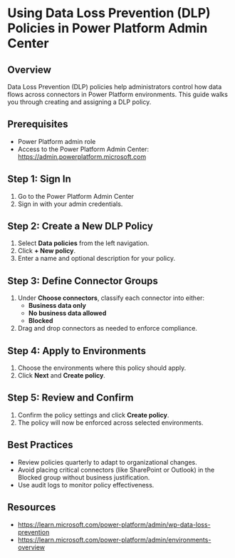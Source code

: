 # Using Data Loss Prevention (DLP) Policies in Power Platform Admin Center

## Overview
Data Loss Prevention (DLP) policies help administrators control how data flows across connectors in Power Platform environments. This guide walks you through creating and assigning a DLP policy.

## Prerequisites
- Power Platform admin role
- Access to the Power Platform Admin Center: https://admin.powerplatform.microsoft.com

## Step 1: Sign In
1. Go to the Power Platform Admin Center
2. Sign in with your admin credentials.

## Step 2: Create a New DLP Policy
1. Select **Data policies** from the left navigation.
2. Click **+ New policy**.
3. Enter a name and optional description for your policy.

<!-- Insert: Screenshot showing "Create policy" interface with name and environment scope -->

## Step 3: Define Connector Groups
1. Under **Choose connectors**, classify each connector into either:
   - **Business data only**
   - **No business data allowed**
   - **Blocked**
2. Drag and drop connectors as needed to enforce compliance.

<!-- Insert: Diagram of connectors grouped into 'Business' and 'Blocked' buckets -->

## Step 4: Apply to Environments
1. Choose the environments where this policy should apply.
2. Click **Next** and **Create policy**.

## Step 5: Review and Confirm
1. Confirm the policy settings and click **Create policy**.
2. The policy will now be enforced across selected environments.

## Best Practices
- Review policies quarterly to adapt to organizational changes.
- Avoid placing critical connectors (like SharePoint or Outlook) in the Blocked group without business justification.
- Use audit logs to monitor policy effectiveness.

## Resources
- https://learn.microsoft.com/power-platform/admin/wp-data-loss-prevention
- https://learn.microsoft.com/power-platform/admin/environments-overview